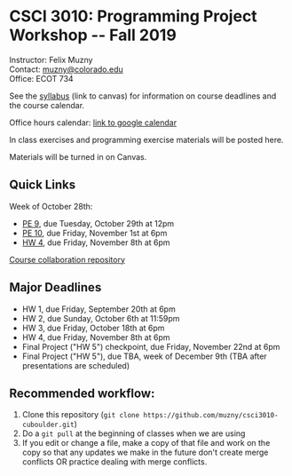 CSCI 3010: Programming Project Workshop -- Fall 2019
=====================

Instructor: Felix Muzny  
Contact: muzny@colorado.edu  
Office: ECOT 734  

See the  [syllabus](https://canvas.colorado.edu/courses/51530/files/6645958?module_item_id=1506782) (link to canvas) for information on course deadlines and the course calendar.

Office hours calendar: [link to google calendar](https://calendar.google.com/calendar/embed?src=colorado.edu_s9nphjmab2gjb2f3lq4n9tg7vk%40group.calendar.google.com&ctz=America%2FDenver)

In class exercises and programming exercise materials will be posted here.

Materials will be turned in on Canvas.

Quick Links
-------------
Week of October 28th:
- [PE 9](programming_exercises/pe9.md), due Tuesday, October 29th at 12pm
- [PE 10](programming_exercises/pe10.md), due Friday, November 1st at 6pm
- [HW 4](homework/hw4_life/), due Friday, November 8th at 6pm

[Course collaboration repository](https://github.com/muzny/csci3010-fall2019-collab)

Major Deadlines
-------------
- HW 1, due Friday, September 20th at 6pm
- HW 2, due Sunday, October 6th at 11:59pm
- HW 3, due Friday, October 18th at 6pm
- HW 4, due Friday, November 8th at 6pm
- Final Project ("HW 5") checkpoint, due Friday, November 22nd at 6pm
- Final Project ("HW 5"), due TBA, week of December 9th (TBA after presentations are scheduled)

Recommended workflow:
---------------
1. Clone this repository (`git clone https://github.com/muzny/csci3010-cuboulder.git`)
2. Do a `git pull` at the beginning of classes when we are using 
3. If you edit or change a file, make a copy of that file and work on the copy so that any updates we make in the future don't create merge conflicts OR practice dealing with merge conflicts. 
